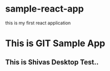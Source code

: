 # sample-react-app
this is my first react application 

# This is GIT Sample App

## This is Shivas Desktop Test..
